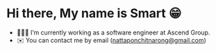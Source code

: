 # Hi there, My name is Smart 😁

- 🧑🏽‍💻 I’m currently working as a software engineer at Ascend Group.
- ✉️ You can contact me by email (nattaponchitnarong@gmail.com)

<!--
**smarty0123/smarty0123** is a ✨ _special_ ✨ repository because its `README.md` (this file) appears on your GitHub profile.

Here are some ideas to get you started:

- 🔭 I’m currently working on ...
- 🌱 I’m currently learning ...
- 👯 I’m looking to collaborate on ...
- 🤔 I’m looking for help with ...
- 💬 Ask me about ...
- 📫 How to reach me: ...
- 😄 Pronouns: ...
- ⚡ Fun fact: ...
-->
